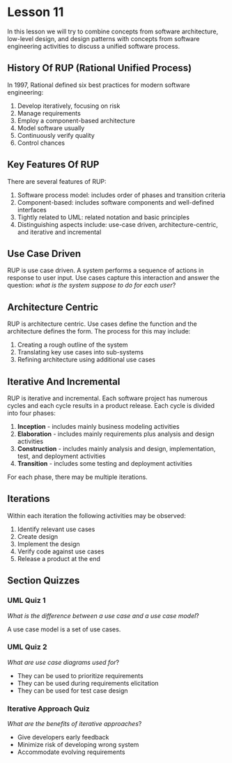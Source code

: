 # Lesson 11

In this lesson we will try to combine concepts from software architecture, low-level design, and design patterns with concepts from software engineering activities to discuss a unified software process.

## History Of RUP (Rational Unified Process)

In 1997, Rational defined six best practices for modern software engineering:

1. Develop iteratively, focusing on risk
2. Manage requirements
3. Employ a component-based architecture
4. Model software usually
5. Continuously verify quality
6. Control chances

## Key Features Of RUP

There are several features of RUP:

1. Software process model: includes order of phases and transition criteria
2. Component-based: includes software components and well-defined interfaces
3. Tightly related to UML: related notation and basic principles
4. Distinguishing aspects include: use-case driven, architecture-centric, and iterative and incremental

## Use Case Driven

RUP is use case driven. A system performs a sequence of actions in response to user input. Use cases capture this interaction and answer the question: _what is the system suppose to do for each user_?

## Architecture Centric

RUP is architecture centric. Use cases define the function and the architecture defines the form. The process for this may include:

1. Creating a rough outline of the system
2. Translating key use cases into sub-systems
3. Refining architecture using additional use cases

## Iterative And Incremental

RUP is iterative and incremental. Each software project has numerous cycles and each cycle results in a product release. Each cycle is divided into four phases:

1. **Inception** - includes mainly business modeling activities
2. **Elaboration** - includes mainly requirements plus analysis and design activities
3. **Construction** - includes mainly analysis and design, implementation, test, and deployment activities
4. **Transition** - includes some testing and deployment activities

For each phase, there may be multiple iterations.

## Iterations

Within each iteration the following activities may be observed:

1. Identify relevant use cases
2. Create design
3. Implement the design
4. Verify code against use cases
5. Release a product at the end

## Section Quizzes

### UML Quiz 1

_What is the difference between a use case and a use case model_?

A use case model is a set of use cases.

### UML Quiz 2

_What are use case diagrams used for_?

- They can be used to prioritize requirements
- They can be used during requirements elicitation
- They can be used for test case design

### Iterative Approach Quiz

_What are the benefits of iterative approaches_?

- Give developers early feedback
- Minimize risk of developing wrong system
- Accommodate evolving requirements
